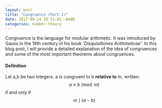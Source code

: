 ```yaml
---
layout: post
title: "Congruence (Part I)"
date: 2017-09-24 10:53:01 -0400
categories: number-theory
---
```

Congruence is the language for modular arithmetic. It was introduced by Gauss in the 19th century in his book '_Disquisitiones Arithmeticae_'. In this blog post, I will provide a detailed explanation of the idea of congruences and some of the most important theorems about congruences.   

#### **Definition**
Let a,b be two integers. a is congruent to b **relative to** _m_, written: $$ a \equiv b \pmod m $$ if and only if $$ m \mid (a-b)$$
